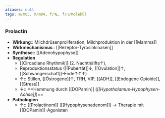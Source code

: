 ```yaml
---
aliases: null
tags: m/m05, m/m04, f/🗞️, f/🧪/Molekül
---
```

### Prolactin
- **Wirkung**:: Milchdrüsenproliferation, Milchproduktion in der [[Mamma]]
- **Wirkmechanismus**:: [[Rezeptor-Tyrosinkinasen]]
- **Synthese**:: [[Adenohypophyse]]
- **Regulation**
	- [[Circadiane Rhythmik]] (2. Nachthälfte↑), 
	- Reproduktionsstatus ([[Pubertät]]↓, [[Ovulation]]↑, [[Schwangerschaft]]-Ende↑↑↑)
	- **↑**:: Stillen, [[Östrogene]]↑, TRH, VIP, [[ADH]], [[Endogene Opioide]], [[Stress]]
	- **↓**:: ==Hemmung durch [[DOPamin]] (*[[Hypothalamus-Hypophysen-Achse]]*)==
- **Pathologien**
	- **↑**:: [[Prolactinom]] ([[Hypophysenadenom]]) → Therapie mit [[DOPamin]]-Agonisten